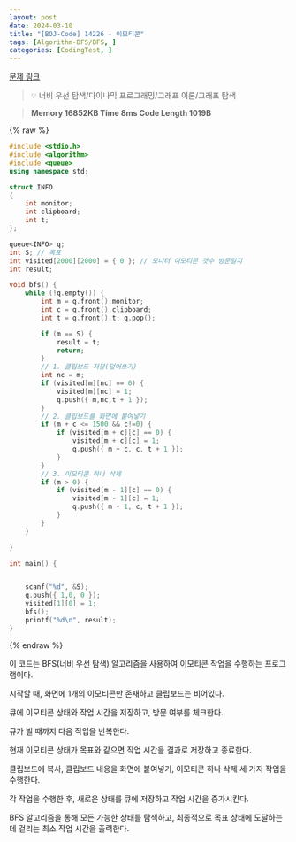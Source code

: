 ```yaml
---
layout: post
date: 2024-03-10
title: "[BOJ-Code] 14226 - 이모티콘"
tags: [Algorithm-DFS/BFS, ]
categories: [CodingTest, ]
---
```



[문제 링크](https://www.acmicpc.net/problem/14226)


> 💡 너비 우선 탐색/다이나믹 프로그래밍/그래프 이론/그래프 탐색


> **Memory   16852KB                                  Time   8ms                               Code Length   1019B**



{% raw %}
```c++
#include <stdio.h>
#include <algorithm>
#include <queue>
using namespace std;

struct INFO
{
	int monitor;
	int clipboard;
	int t;
};

queue<INFO> q;
int S; // 목표
int visited[2000][2000] = { 0 }; // 모니터 이모티콘 갯수 방문일지
int result;

void bfs() {
	while (!q.empty()) {
		int m = q.front().monitor;
		int c = q.front().clipboard;
		int t = q.front().t; q.pop();

		if (m == S) {
			result = t;
			return;
		}
		// 1. 클립보드 저장(덮어쓰기)
		int nc = m;
		if (visited[m][nc] == 0) {
			visited[m][nc] = 1;
			q.push({ m,nc,t + 1 });
		}
		// 2. 클립보드를 화면에 붙여넣기
		if (m + c <= 1500 && c!=0) {
			if (visited[m + c][c] == 0) {
				visited[m + c][c] = 1;
				q.push({ m + c, c, t + 1 });
			}
		}
		// 3. 이모티콘 하나 삭제
		if (m > 0) {
			if (visited[m - 1][c] == 0) {
				visited[m - 1][c] = 1;
				q.push({ m - 1, c, t + 1 });
			}
		}
	}

}

int main() {


	scanf("%d", &S);
	q.push({ 1,0, 0 });
	visited[1][0] = 1;
	bfs();
	printf("%d\n", result);
}
```
{% endraw %}



이 코드는 BFS(너비 우선 탐색) 알고리즘을 사용하여 이모티콘 작업을 수행하는 프로그램이다.

시작할 때, 화면에 1개의 이모티콘만 존재하고 클립보드는 비어있다.

큐에 이모티콘 상태와 작업 시간을 저장하고, 방문 여부를 체크한다.

큐가 빌 때까지 다음 작업을 반복한다.

현재 이모티콘 상태가 목표와 같으면 작업 시간을 결과로 저장하고 종료한다.

클립보드에 복사, 클립보드 내용을 화면에 붙여넣기, 이모티콘 하나 삭제 세 가지 작업을 수행한다.

각 작업을 수행한 후, 새로운 상태를 큐에 저장하고 작업 시간을 증가시킨다.

BFS 알고리즘을 통해 모든 가능한 상태를 탐색하고, 최종적으로 목표 상태에 도달하는데 걸리는 최소 작업 시간을 출력한다.

